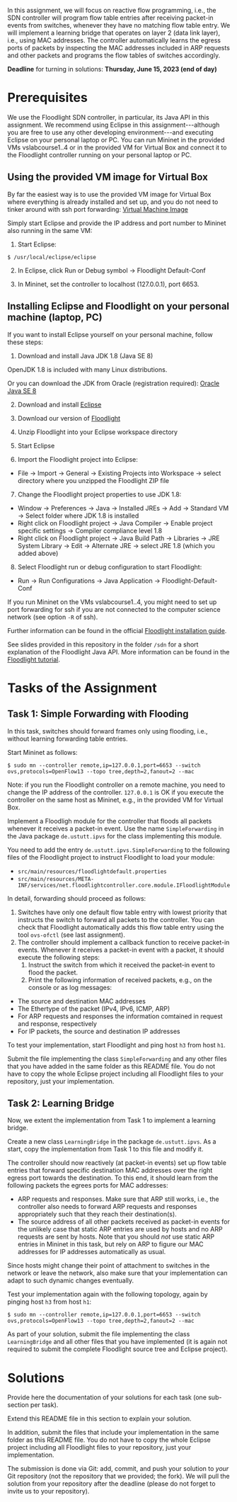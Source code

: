 In this assignment, we will focus on reactive flow programming, i.e., the SDN controller will program flow table entries after receiving packet-in events from switches, whenever they have no matching flow table entry. We will implement a learning bridge that operates on layer 2 (data link layer), i.e., using MAC addresses. The controller automatically learns the egress ports of packets by inspecting the MAC addresses included in ARP requests and other packets and programs the flow tables of switches accordingly.

**Deadline** for turning in solutions: **Thursday, June 15, 2023 (end of day)** 

# Prerequisites

We use the Floodlight SDN controller, in particular, its Java API in this assignment. We recommend using Eclipse in this assignment---although you are free to use any other developing environment---and executing Eclipse on your personal laptop or PC. You can run Mininet in the provided VMs vslabcourse1..4 or in the provided VM for Virtual Box and connect it to the Floodlight controller running on your personal laptop or PC.

## Using the provided VM image for Virtual Box

By far the easiest way is to use the provided VM image for Virtual Box where everything is already installed and set up, and you do not need to tinker around with ssh port forwarding: [Virtual Machine Image](https://ipvs.informatik.uni-stuttgart.de/cloud/s/LGPZrd5copkdEA6) 

Simply start Eclipse and provide the IP address and port number to Mininet also running in the same VM:

1. Start Eclipse:

```console
$ /usr/local/eclipse/eclipse
```

2. In Eclipse, click Run or Debug symbol -> Floodlight Default-Conf

3. In Mininet, set the controller to localhost (127.0.0.1), port 6653.

## Installing Eclipse and Floodlight on your personal machine (laptop, PC)

If you want to install Eclipse yourself on your personal machine, follow these steps:

1. Download and install Java JDK 1.8 (Java SE 8)

OpenJDK 1.8 is included with many Linux distributions.

Or you can download the JDK from Oracle (registration required): [Oracle Java SE 8](https://www.oracle.com/de/java/technologies/javase/javase8-archive-downloads.html)

2. Download and install [Eclipse](https://www.eclipse.org/downloads/)

3. Download our version of [Floodlight](https://ipvs.informatik.uni-stuttgart.de/cloud/s/kNzt9YK5j4JRg5M)

4. Unzip Floodlight into your Eclipse workspace directory

5. Start Eclipse

6. Import the Floodlight project into Eclipse:

* File -> Import -> General -> Existing Projects into Workspace -> select directory where you unzipped the Floodlight ZIP file

7. Change the Floodlight project properties to use JDK 1.8:

* Window -> Preferences -> Java -> Installed JREs -> Add -> Standard VM -> Select folder where JDK 1.8 is installed
* Right click on Floodlight project -> Java Compiler -> Enable project specific settings -> Compiler compliance level 1.8
* Right click on Floodlight project -> Java Build Path -> Libraries -> JRE System Library -> Edit -> Alternate JRE -> select JRE 1.8 (which you added above)

8. Select Floodlight run or debug configuration to start Floodlight:

* Run -> Run Configurations -> Java Application -> Floodlight-Default-Conf

If you run Mininet on the VMs vslabcourse1..4, you might need to set up port forwarding for ssh if you are not connected to the computer science network (see option `-R` of ssh).

Further information can be found in the official [Floodlight installation guide](https://floodlight.atlassian.net/wiki/spaces/floodlightcontroller/pages/1343544/Installation+Guide).

See slides provided in this repository in the folder `/sdn` for a short explanation of the Floodlight Java API. More information can be found in the [Floodlight tutorial]().

# Tasks of the Assignment

## Task 1: Simple Forwarding with Flooding

In this task, switches should forward frames only using flooding, i.e., without learning forwarding table entries. 

Start Mininet as follows:

```console
$ sudo mn --controller remote,ip=127.0.0.1,port=6653 --switch ovs,protocols=OpenFlow13 --topo tree,depth=2,fanout=2 --mac
```

Note: if you run the Floodlight controller on a remote machine, you need to change the IP address of the controller. `127.0.0.1` is OK if you execute the controller on the same host as Mininet, e.g., in the provided VM for Virtual Box.

Implement a Floodligh module for the controller that floods all packets whenever it receives a packet-in event. Use the name `SimpleForwarding` in the Java package `de.ustutt.ipvs` for the class implementing this module.

You need to add the entry `de.ustutt.ipvs.SimpleForwarding` to the following files of the Floodlight project to instruct Floodlight to load your module:

* `src/main/resources/floodlightdefault.properties`
* `src/main/resources/META-INF/services/net.floodlightcontroller.core.module.IFloodlightModule`

In detail, forwarding should proceed as follows:

1. Switches have only one default flow table entry with lowest priority that instructs the switch to forward all packets to the controller. You can check that Floodlight automatically adds this flow table entry using the tool `ovs-ofctl` (see last assignment).
2. The controller should implement a callback function to receive packet-in events. Whenever it receives a packet-in event with a packet, it should execute the following steps:
    1. Instruct the switch from which it received the packet-in event to flood the packet.
    2. Print the following information of received packets, e.g., on the console or as log messages:
        
* The source and destination MAC addresses
* The Ethertype of the packet (IPv4, IPv6, ICMP, ARP)
* For ARP requests and responses the information comtained in request and response, respectively
* For IP packets, the source and destination IP addresses

To test your implementation, start Floodlight and ping host `h3` from host `h1`.

Submit the file implementing the class `SimpleForwarding` and any other files that you have added in the same folder as this README file. You do not have to copy the whole Eclipse project including all Floodlight files to your repository, just your implementation.

## Task 2: Learning Bridge

Now, we extent the implementation from Task 1 to implement a learning bridge.

Create a new class `LearningBridge` in the package `de.ustutt.ipvs`. As a start, copy the implementation from Task 1 to this file and modify it.

The controller should now reactively (at packet-in events) set up flow table entries that forward specific destination MAC addresses over the right egress port towards the destination. To this end, it should learn from the following packets the egrees ports for MAC addresses:

* ARP requests and responses. Make sure that ARP still works, i.e., the controller also needs to forward ARP requests and responses appropriately such that they reach their destination(s).   
* The source address of all other packets received as packet-in events for the unlikely case that static ARP entries are used by hosts and no ARP requests are sent by hosts. Note that you should _not_ use static ARP entries in Mininet in this task, but rely on ARP to figure our MAC addresses for IP addresses automatically as usual. 

Since hosts might change their point of attachment to switches in the network or leave the network, also make sure that your implementation can adapt to such dynamic changes eventually.

Test your implementation again with the following topology, again by pinging host `h3` from host `h1`: 

```console
$ sudo mn --controller remote,ip=127.0.0.1,port=6653 --switch ovs,protocols=OpenFlow13 --topo tree,depth=2,fanout=2 --mac
```

As part of your solution, submit the file implementing the class `LearningBridge` and all other files that you have implemented (it is again not required to submit the complete Floodlight source tree and Eclipse project). 

# Solutions

Provide here the documentation of your solutions for each task (one sub-section per task).

Extend this README file in this section to explain your solution.

In addition, submit the files that include your implementation in the same folder as this README file. You do not have to copy the whole Eclipse project including all Floodlight files to your repository, just your implementation.

The submission is done via Git: add, commit, and push your solution to *your* Git repository (not the repository that we provided; the fork). We will pull the solution from your repository after the deadline (please do not forget to invite us to your repository).
